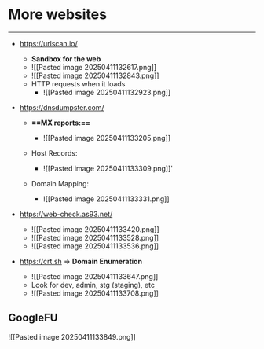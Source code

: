 # More websites
---
- https://urlscan.io/
	- **Sandbox for the web**
	- ![[Pasted image 20250411132617.png]]
	- ![[Pasted image 20250411132843.png]]
	- HTTP requests when it loads
		- ![[Pasted image 20250411132923.png]]

- https://dnsdumpster.com/
	- **==MX reports:==**
		- ![[Pasted image 20250411133205.png]]

	- Host Records:
		- ![[Pasted image 20250411133309.png]]'
	- Domain Mapping:
		- ![[Pasted image 20250411133331.png]]

- https://web-check.as93.net/
	- ![[Pasted image 20250411133420.png]]
	- ![[Pasted image 20250411133528.png]]
	- ![[Pasted image 20250411133536.png]]

- https://crt.sh => **Domain Enumeration**
	- ![[Pasted image 20250411133647.png]]
	- Look for dev, admin, stg (staging), etc
	- ![[Pasted image 20250411133708.png]]

**GoogleFU**
---
![[Pasted image 20250411133849.png]]